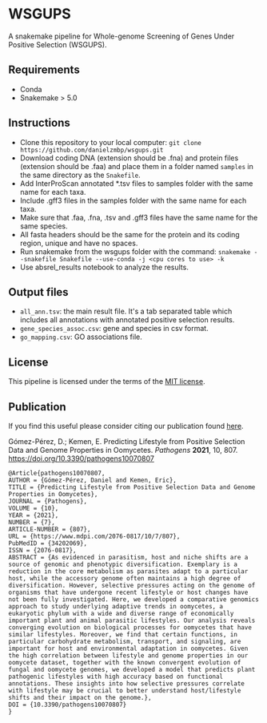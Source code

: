 # WSGUPS
A snakemake pipeline for Whole-genome Screening of Genes Under Positive Selection (WSGUPS).

## Requirements
* Conda
* Snakemake > 5.0

## Instructions
* Clone this repository to your local computer:
`git clone https://github.com/danielzmbp/wsgups.git`
* Download coding DNA (extension should be .fna) and protein files (extension should be .faa) and place 
them in a folder named `samples` in the same directory as the `Snakefile`. 
* Add InterProScan annotated *.tsv files to samples folder with the same name for each taxa.
* Include .gff3 files in the samples folder with the same name for each taxa.
* Make sure that .faa, .fna, .tsv and .gff3 files have the same name for the same species.
* All fasta headers should be the same for the protein and its coding region, unique and have no spaces.
* Run snakemake from the wsgups folder with the command:
`snakemake --snakefile Snakefile --use-conda -j <cpu cores to use> -k`
* Use absrel_results notebook to analyze the results.

## Output files
* `all_ann.tsv`: the main result file. It's a tab separated table which includes all annotations with annotated positive selection results.
* `gene_species_assoc.csv`: gene and species in csv format.
* `go_mapping.csv`: GO associations file.

## License
This pipeline is licensed under the terms of the [MIT license](https://opensource.org/licenses/MIT).

## Publication
If you find this useful please consider citing our publication found [here](https://www.mdpi.com/2076-0817/10/7/807).

Gómez-Pérez, D.; Kemen, E. Predicting Lifestyle from Positive Selection Data and Genome Properties in Oomycetes. *Pathogens* **2021**, 10, 807. https://doi.org/10.3390/pathogens10070807 

`````
@Article{pathogens10070807,
AUTHOR = {Gómez-Pérez, Daniel and Kemen, Eric},
TITLE = {Predicting Lifestyle from Positive Selection Data and Genome Properties in Oomycetes},
JOURNAL = {Pathogens},
VOLUME = {10},
YEAR = {2021},
NUMBER = {7},
ARTICLE-NUMBER = {807},
URL = {https://www.mdpi.com/2076-0817/10/7/807},
PubMedID = {34202069},
ISSN = {2076-0817},
ABSTRACT = {As evidenced in parasitism, host and niche shifts are a source of genomic and phenotypic diversification. Exemplary is a reduction in the core metabolism as parasites adapt to a particular host, while the accessory genome often maintains a high degree of diversification. However, selective pressures acting on the genome of organisms that have undergone recent lifestyle or host changes have not been fully investigated. Here, we developed a comparative genomics approach to study underlying adaptive trends in oomycetes, a eukaryotic phylum with a wide and diverse range of economically important plant and animal parasitic lifestyles. Our analysis reveals converging evolution on biological processes for oomycetes that have similar lifestyles. Moreover, we find that certain functions, in particular carbohydrate metabolism, transport, and signaling, are important for host and environmental adaptation in oomycetes. Given the high correlation between lifestyle and genome properties in our oomycete dataset, together with the known convergent evolution of fungal and oomycete genomes, we developed a model that predicts plant pathogenic lifestyles with high accuracy based on functional annotations. These insights into how selective pressures correlate with lifestyle may be crucial to better understand host/lifestyle shifts and their impact on the genome.},
DOI = {10.3390/pathogens10070807}
}
